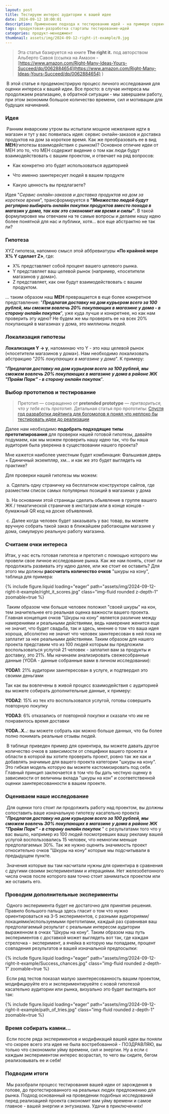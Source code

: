```yaml
---
layout: post
title: Тестируем интерес аудитории к вашей идее
date: 2024-09-12 10:00:01
description: Применение подхода к тестированию идей - на примере сервиса доставки
tags: продуктовая-разработка стартапы тестирование-идей
categories: продукт-менеджмент
thumbnail: assets/img/2024-09-12-right-it-example/0.jpg
---
```


> Эта статья базируется на книге  **The right it.**  под авторством Альберто Савоя (ссылка на Амазон - [https://www.amazon.com/Right-Many-Ideas-Yours-Succeed/dp/0062884654](https://www.amazon.com/Right-Many-Ideas-Yours-Succeed/dp/0062884654) )

​	В этой статье я  продемонстрирую процесс личного исследования для оценки интереса к вашей идеи. Все просто: в случае интереса мы продолжаем реализацию, в обратной ситуации - мы завершаем работу, при этом экономим большое количество времени, сил и мотивации для будущих начинаний.

### Идея 

​	Ранним январским утром вы испытали мощное нежелание идти в магазин и тут у вас появилась идея: сервис онлайн-заказов и доставка продуктов на дом за короткое время. Как же преобразовать ее в вид **MEH**(гипотезы взаимодействия с рынком)? Основное отличие идеи от MEH это то, что MEH содержит видение о том как люди будут взаимодействовать с вашим проектом, и отвечает на ряд вопросов:

* Как конкретно это будет использоваться аудиторией

* Что именно заинтересует людей в вашем продукте

* Какую ценность вы предлагаете?

Идея "*Сервис онлайн-заказов и доставка продуктов на дом за короткое время*", трансформируется в **"*Множество людей будут регулярно выбирать онлайн покупки продуктов вместо похода в магазин у дома, так как это сэкономит им время и силы*"**. В такой формулировке мы отвечаем на те самые вопросы и делаем нашу идею более понятной для нас и публики, хотя... все еще абстрактно не так ли?

### Гипотеза

XYZ гипотеза, напомню смысл этой аббревиатуры **«По крайней мере X% Y сделает Z»**, где:

* X% представляет собой процент вашего целевого рынка.
* Y представляет ваш целевой рынок (например, «посетители магазинов у дома»).
* Z представляет, как они будут взаимодействовать с вашим продуктом.

... таким образом наш **MEH** превращается в еще более конкретное представление: "***Предлагая доставку на дом курьером всего за 100 рублей, мы сможем вовлечь 20% покупающих в магазине у дома - в сторону онлайн покупок***", уже куда лучше и конкретнее, но как нам проверить эту идею? Не будем же мы проверять ее на всех 20% покупающий в магазинах у дома, это миллионы людей.

### Локализация гипотезы

**Локализация Y -> y**, напоминаю что Y - это наш целевой рынок («посетители магазинов у дома»). Нам необходимо локализовать абстракцию "*20% покупающих в магазине у дома*". К примеру:

"***Предлагая доставку на дом курьером всего за 100 рублей, мы сможем вовлечь 20% покупающих в магазине у дома в районе ЖК "Прайм Парк" - в сторону онлайн покупок***".

### Выбор прототипов и тестирование

> Претотип — сокращенно от **pretended prototype** — *притвориться, что у тебя есть прототип*. Детальная статья про прототипы: <a class="text-pink-700 underline font-semibold hover:text-pink-800" href="{{ site.baseurl }}/blog/2024/pretotyping/">Спустя год разработки дейтинга для богомолов я понял что неплохо бы тестировать идеи до реализации</a>

Далее нам необходимо **подобрать подходящие типы претотипирования** для проверки нашей готовой гипотезы, давайте подумаем, как мы можем проверить нашу идею так, что бы наша аудитория была уверенна в существовании нашего проекта? 

Мне кажется наиболее уместным будет комбинация: Фальшивая дверь + Единичный экземпляр, хм... и как же это будет выглядеть на практике?

Для проверки нашей гипотезы мы можем:

​	a.  Сделать одну страничку на бесплатном конструкторе сайтов, где разместим список самых популярных позиций в магазинах у дома

​	b. На основании этой страницы сделать обьявление в группе вашего ЖК / тематической страничке в инстаграм или в конце концов - бумажный QR код на доске объявлений. 

​	c. Далее когда человек будет заказывать у вас товар, вы можете вручную собрать такой заказ в ближайшем работающем магазине у дома, симулирую реальную работу магазина. 

### Считаем очки интереса

Итак, у нас есть готовая гипотеза и претотип с помощью которого мы провели свое личное исследование рынка. Как же нам понять, стоит ли продолжать развивать эту идею далее, или же стоит ее оставить? Для этого мы должны **рассчитать количество очков** "шкуры на кону", таблица для примера:

{% include figure.liquid loading="eager" path="assets/img/2024-09-12-right-it-example/right_it_scores.jpg" class="img-fluid rounded z-depth-1" zoomable=true %}

​	Таким образом чем больше человек положил "своей шкуры" на кон, тем значительнее его реальная оценка важности вашего проекта. Главная концепция очков "Шкуры на кону" является различие между намерениями и реальными действиями, ведь намерение женится еще не значит, что будет свадьба, так и здесь, мнение о том что ваша идея хороша, абсолютно не значит что человек заинтересован в ней пока не заплатит за нее реальными действиями. Таким образом для нашего проекта представим что из 100 людей которым вы предложили воспользоваться услугой 21 человек - заплатил вам за продукты и доставку, это 21%. Мы начинаем анализировать свежесобранные данные (YODA - данные собранные вами в личном исследовании): 

**YODA1**: 21% аудитории заинтересован в услуге, и подтвердил это своими деньгами

Так как вы вовлечены в живой процесс взаимодействия с аудиторией вы можете собирать дополнительные данные, к примеру:

**YODA2**: 15% из тех кто воспользовался услугой, готовы совершить повторную покупку

**YODA3**: 6% отказались от повторной покупки и сказали что им не понравилось время доставки

**YODA..X..**: вы можете собрать как можно больше данных, что бы более полно понимать реальные отзывы людей.

​	В таблице приведен пример для ориентира, вы можете давать другое количество очков в зависимости от специфики вашего проекта и области в которой вы хотите проверить проект, ровно так же как и добавлять значимые для вашего проекта категории "шкуры на кону". Это гибкая модель которую вы можете кастомизировать под себя. Главный принцип заключается в том что бы дать честную оценку в зависимости от величины вклада "шкуры на кон" и соответственной оценки заинтересованности в вашем проекте.

### Оцениваем наше исследование

​	Для оценки того стоит ли продолжить работу над проектом, вы должны сопоставить ваше изначальную гипотезу касательно проекта "***Предлагая доставку на дом курьером всего за 100 рублей, мы сможем вовлечь 30% покупающих в магазине у дома в районе ЖК "Прайм Парк" - в сторону онлайн покупок*** " с результатами того что у вас вышло, например из 100 людей посмотревших вашу рекламу вашей услугой воспользовались 15 человек, что немногим меньше предполагаемых 30%. Так же нужно оценить значимость проект относительно очков "Шкуры на кону" которые мы подсчитывали в предыдущем пункте. 

​	Значения которые вы там насчитали нужны для ориентира в сравнения с другими своими экспериментами и итерациями. Нет железобетонного числа очков после которого вам точно стоит заниматься проектом или же оставить его. 

### Проводим дополнительные эксперименты

​	Одного эксперимента будет не достаточно для принятия решения. Правило большого пальца здесь гласит о том что нужно ориентироваться на 3-5 экспериментов, с разными аудиториями/локациями/используемыми претотипами, каждый раз сравнивая ваш предполагаемый результат с реальным интересом аудитории выраженном в очках "Шкуры на кону". Таким образом наш путь экспериментов с доставкой может выглядеть вот так, где каждая стрелочка - эксперимент, а ячейка в которую мы попадаем, процент совпадения результатов и вашей изначальной предпосылки:

{% include figure.liquid loading="eager" path="assets/img/2024-09-12-right-it-example/Success_chances.jpg" class="img-fluid rounded z-depth-1" zoomable=true %}

​	Если ряд тестов показал малую заинтересованность вашим проектом, модифицируйте его и экспериментируейте с новой гипотезой касательно аудитории или рынка, визуально это будет выглядеть вот так:

{% include figure.liquid loading="eager" path="assets/img/2024-09-12-right-it-example/path_of_tries.jpg" class="img-fluid rounded z-depth-1" zoomable=true %}


### Время собирать камни...

​	Если после ряда экспериментов и модификаций вашей идеи вы поняли что скорее всего эта идея не была востребованной - ПОЗДРАВЛЯЮ, вы только что сэкономили уйму времени, сил и энергии. Ну а если с каждым экспериментом интерес возрастал, то чего вы сидите, бегом реализовывать ее и себя!

### Подводим итоги
​	Мы разобрали процесс тестирования вашей идеи от зарождения в голове, до протестированного на реальных людях предложению для рынка. Подход основанный на проведении подобных исследований перед реализацией проекта сэкономит вам уйму времени и самое главное - вашей энергии и энтузиазма. Удачи в приключениях!
